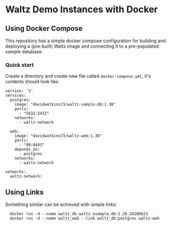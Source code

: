 # Waltz Demo Instances with Docker

## Using Docker Compose

This repository has a simple docker compose configuration for
building and deploying a (pre-built) Waltz image and connecting
it to a pre-populated sample database.

### Quick start

Create a directory and create new file called `docker-compose.yml`, it's contents 
should look like:

```
version: '3'
services:
  postgres: 
    image: "davidwatkins73/waltz-sample-db:1.30"
    ports: 
      - "5632:5432"
    networks:
      - waltz-network

  web:
    image: "davidwatkins73/waltz-web:1.30"
    ports:
      - "80:8443"
    depends_on: 
      - postgres
    networks:
      - waltz-network

networks:
  waltz-network:
```

## Using Links

Something similar can be achieved with simple links:

```
  docker run -d --name waltz_db waltz_example_db:1.26_20200623
  docker run -d --name waltz_web --link waltz_db:postgres waltz-web
```
